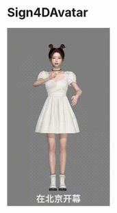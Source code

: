 # Sign4DAvatar



![手语虚拟人示例](https://github.com/herochen7372/Sign4DAvatar/blob/main/myDATA/%E5%9C%A8%E5%8C%97%E4%BA%AC%E5%BC%80%E5%B9%95.gif)
